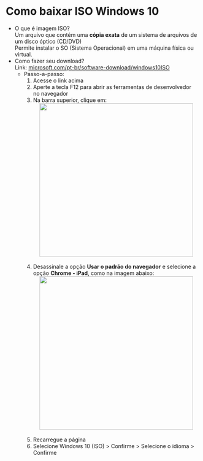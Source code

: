 # Como baixar ISO Windows 10
 
- O que é imagem ISO?<br>
  Um arquivo que contém uma **cópia exata** de um sistema de arquivos de um disco óptico (CD/DVD)<br>
  Permite instalar o SO (Sistema Operacional) em uma máquina física ou virtual.
- Como fazer seu download?<br>
Link: [microsoft.com/pt-br/software-download/windows10ISO](https://www.microsoft.com/pt-br/software-download/windows10ISO)<br>
  - Passo-a-passo:
    1. Acesse o link acima<br>
    2. Aperte a tecla F12 para abrir as ferramentas de desenvolvedor no navegador
    3. Na barra superior, clique em:<br>
<img src="https://github.com/user-attachments/assets/f7d67291-89e3-4b24-abc5-ab6e062a8599" width="400" style="display: block; margin: auto;"><br>
    4. Desassinale a opção **Usar o padrão do navegador** e selecione a opção **Chrome - iPad**, como na imagem abaixo:<br>
<img src="https://github.com/user-attachments/assets/c53c5b44-3ce5-433f-9df7-66160c6a15fb" width="400" style="display: block; margin: auto;"><br>
    5. Recarregue a página
    6. Selecione Windows 10 (ISO) > Confirme > Selecione o idioma > Confirme
